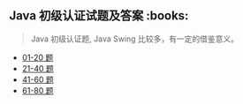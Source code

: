 <h2> Java 初级认证试题及答案 :books: </h2> 

> Java 初级认证题, Java Swing 比较多，有一定的借鉴意义。
 
* <a href="https://github.com/wuping5719/Algorithm/blob/master/9-ProfessionalCertification/Java/java1.md">01-20 题</a>
* <a href="https://github.com/wuping5719/Algorithm/blob/master/9-ProfessionalCertification/Java/java2.md">21-40 题</a>
* <a href="https://github.com/wuping5719/Algorithm/blob/master/9-ProfessionalCertification/Java/java3.md">41-60 题</a>
* <a href="https://github.com/wuping5719/Algorithm/blob/master/9-ProfessionalCertification/Java/java4.md">61-80 题</a>
